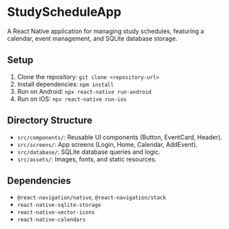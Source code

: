 # StudyScheduleApp

A React Native application for managing study schedules, featuring a calendar, event management, and SQLite database storage.

## Setup
1. Clone the repository: `git clone <repository-url>`
2. Install dependencies: `npm install`
3. Run on Android: `npx react-native run-android`
4. Run on iOS: `npx react-native run-ios`

## Directory Structure
- `src/components/`: Reusable UI components (Button, EventCard, Header).
- `src/screens/`: App screens (Login, Home, Calendar, AddEvent).
- `src/database/`: SQLite database queries and logic.
- `src/assets/`: Images, fonts, and static resources.

## Dependencies
- `@react-navigation/native`, `@react-navigation/stack`
- `react-native-sqlite-storage`
- `react-native-vector-icons`
- `react-native-calendars`